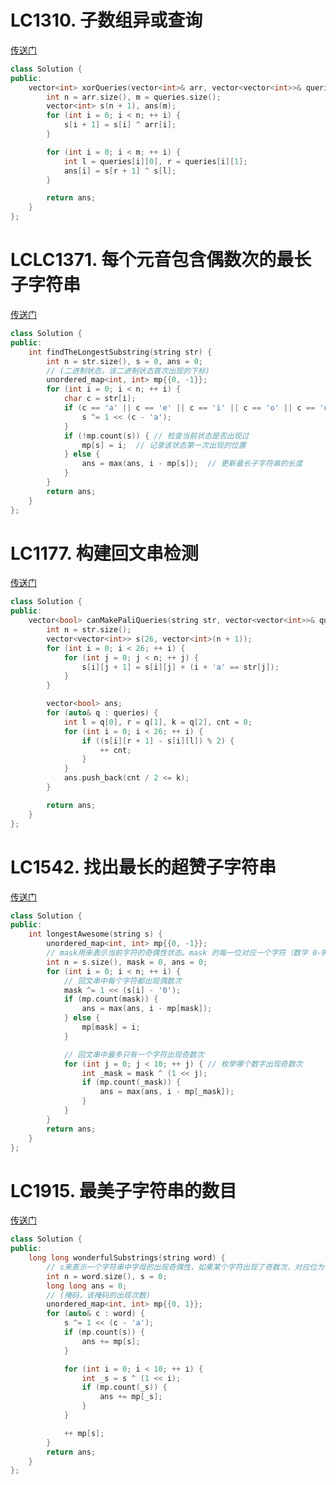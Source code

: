 # LC1310. 子数组异或查询
[传送门](https://leetcode.cn/problems/xor-queries-of-a-subarray/description/)

```C++
class Solution {
public:
    vector<int> xorQueries(vector<int>& arr, vector<vector<int>>& queries) {
        int n = arr.size(), m = queries.size();
        vector<int> s(n + 1), ans(m);
        for (int i = 0; i < n; ++ i) {
            s[i + 1] = s[i] ^ arr[i];
        }

        for (int i = 0; i < m; ++ i) {
            int l = queries[i][0], r = queries[i][1];
            ans[i] = s[r + 1] ^ s[l];
        }

        return ans;
    }
};
```

# LCLC1371. 每个元音包含偶数次的最长子字符串
[传送门](https://leetcode.cn/problems/find-the-longest-substring-containing-vowels-in-even-counts/description/)
```C++
class Solution {
public:
    int findTheLongestSubstring(string str) {
        int n = str.size(), s = 0, ans = 0;
        // (二进制状态，该二进制状态首次出现的下标)
        unordered_map<int, int> mp{{0, -1}};
        for (int i = 0; i < n; ++ i) {
            char c = str[i];
            if (c == 'a' || c == 'e' || c == 'i' || c == 'o' || c == 'u') {
                s ^= 1 << (c - 'a');
            }
            if (!mp.count(s)) { // 检查当前状态是否出现过
                mp[s] = i;  // 记录该状态第一次出现的位置
            } else {
                ans = max(ans, i - mp[s]);  // 更新最长子字符串的长度
            }
        }
        return ans;
    }
};
```

# LC1177. 构建回文串检测
[传送门](https://leetcode.cn/problems/can-make-palindrome-from-substring/description/)

```C++
class Solution {
public:
    vector<bool> canMakePaliQueries(string str, vector<vector<int>>& queries) {
        int n = str.size();
        vector<vector<int>> s(26, vector<int>(n + 1));
        for (int i = 0; i < 26; ++ i) {
            for (int j = 0; j < n; ++ j) {
                s[i][j + 1] = s[i][j] + (i + 'a' == str[j]);
            }
        }

        vector<bool> ans;
        for (auto& q : queries) {
            int l = q[0], r = q[1], k = q[2], cnt = 0;
            for (int i = 0; i < 26; ++ i) {
                if ((s[i][r + 1] - s[i][l]) % 2) {
                    ++ cnt;
                }
            }
            ans.push_back(cnt / 2 <= k);
        }

        return ans;
    }
};
```

# LC1542. 找出最长的超赞子字符串
[传送门](https://leetcode.cn/problems/find-longest-awesome-substring/description/)
```C++
class Solution {
public:
    int longestAwesome(string s) {
        unordered_map<int, int> mp{{0, -1}};
        // mask用来表示当前字符的奇偶性状态。mask 的每一位对应一个字符（数字 0-9）的奇偶性，1 表示该字符出现了奇数次，0 表示该字符出现了偶数次
        int n = s.size(), mask = 0, ans = 0;
        for (int i = 0; i < n; ++ i) {
            // 回文串中每个字符都出现偶数次
            mask ^= 1 << (s[i] - '0');
            if (mp.count(mask)) {
                ans = max(ans, i - mp[mask]);
            } else {
                mp[mask] = i;
            }

            // 回文串中最多只有一个字符出现奇数次
            for (int j = 0; j < 10; ++ j) { // 枚举哪个数字出现奇数次
                int _mask = mask ^ (1 << j);
                if (mp.count(_mask)) {
                    ans = max(ans, i - mp[_mask]);
                }
            }
        }
        return ans;
    }
};
```

# LC1915. 最美子字符串的数目
[传送门](https://leetcode.cn/problems/number-of-wonderful-substrings/description/)
```C++
class Solution {
public:
    long long wonderfulSubstrings(string word) {
        // s来表示一个字符串中字母的出现奇偶性，如果某个字符出现了奇数次，对应位为 1；如果某个字符出现了偶数次，对应位为 0
        int n = word.size(), s = 0;
        long long ans = 0;
        // (掩码，该掩码的出现次数)
        unordered_map<int, int> mp{{0, 1}};
        for (auto& c : word) {
            s ^= 1 << (c - 'a');
            if (mp.count(s)) {
                ans += mp[s];
            }

            for (int i = 0; i < 10; ++ i) {
                int _s = s ^ (1 << i);
                if (mp.count(_s)) {
                    ans += mp[_s];
                }
            }

            ++ mp[s];
        }
        return ans;
    }
};
```
